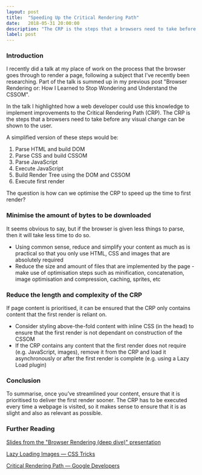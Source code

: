 ```yaml
---
layout: post
title:  "Speeding Up the Critical Rendering Path"
date:   2018-05-31 20:00:00
description: "The CRP is the steps that a browsers need to take before any visual change can be shown to the user. The question is how can we optimise the CRP to speed up the time to first render?"
label: post
---
```


### Introduction

I recently did a talk at my place of work on the process that the browser goes through to render a page, following a subject that I've recently been researching. Part of the talk is summed up in my previous post "Browser Rendering or: How I Learned to Stop Wondering and Understand the CSSOM".

In the talk I highlighted how a web developer could use this knowledge to implement improvements to the Critical Rendering Path (CRP). The CRP is the steps that a browsers need to take before any visual change can be shown to the user.

A simplified version of these steps would be:
1. Parse HTML and build DOM
2. Parse CSS and build CSSOM
3. Parse JavaScript
4. Execute JavaScript
5. Build Render Tree using the DOM and CSSOM
6. Execute first render

The question is how can we optimise the CRP to speed up the time to first render?

### Minimise the amount of bytes to be downloaded

It seems obvious to say, but if the browser is given less things to parse, then it will take less time to do so.

- Using common sense, reduce and simplify your content as much as is practical so that you only use HTML, CSS and images that are absolutely required
- Reduce the size and amount of files that are implemented by the page - make use of optimisation steps such as minification, concatenation, image optimisation and compression, caching, sprites, etc

### Reduce the length and complexity of the CRP

If page content is prioritised, it can be ensured that the CRP only contains content that the first render is reliant on.

- Consider styling above-the-fold content with inline CSS (in the head) to ensure that the first render is not dependant on construction of the CSSOM
- If the CRP contains any content that the first render does not require (e.g. JavaScript, images), remove it from the CRP and load it asynchronously or after the first render is complete (e.g. using a Lazy Load plugin)

### Conclusion

To summarise, once you’ve streamlined your content, ensure that it is prioritised to deliver the first render sooner. The CRP has to be executed every time a webpage is visited, so it makes sense to ensure that it is as slight and also as relevant as possible.

### Further Reading

<a href="https://docs.google.com/presentation/d/1tADQjXUTpXKi8srWbPp7EfmF68Gx-krhVBxT5NgmHxk/edit?usp=sharing" target="_blank">Slides from the "Browser Rendering (deep dive)" presentation</a>

<a href="https://css-tricks.com/examples/LazyLoading/" target="_blank">Lazy Loading Images — CSS Tricks</a>

<a href="https://developers.google.com/web/fundamentals/performance/critical-rendering-path/" target="_blank">Critical Rendering Path — Google Developers</a>

